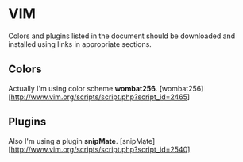 VIM
===

Colors and plugins listed in the document should be downloaded and installed using links in appropriate sections.

Colors
------

Actually I'm using color scheme **wombat256**. [wombat256][http://www.vim.org/scripts/script.php?script_id=2465]

Plugins
-------

Also I'm using a plugin **snipMate**. [snipMate] [http://www.vim.org/scripts/script.php?script_id=2540]
